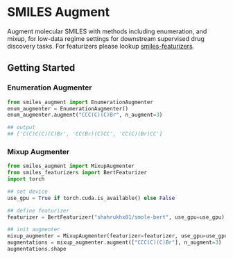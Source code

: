 # SMILES Augment

Augment molecular SMILES with methods including enumeration, and mixup, for low-data regime settings for downstream supervised drug discovery tasks. For featurizers please lookup [smiles-featurizers](https://github.com/MoleculeTransformers/smiles-featurizers).

## Getting Started

### Enumeration Augmenter

```python
from smiles_augment import EnumerationAugmenter
enum_augmenter = EnumerationAugmenter()
enum_augmenter.augment("CCC(C)(C)Br", n_augment=3)

## output
## ['C(C)C(C)(C)Br', 'CC(Br)(C)CC', 'CC(C)(Br)CC']
```

### Mixup Augmenter

```python
from smiles_augment import MixupAugmenter
from smiles_featurizers import BertFeaturizer
import torch

## set device
use_gpu = True if torch.cuda.is_available() else False

## define featurizer
featurizer = BertFeaturizer("shahrukhx01/smole-bert", use_gpu=use_gpu)

## init augmenter
mixup_augmenter = MixupAugmenter(featurizer=featurizer, use_gpu=use_gpu)
augmentations = mixup_augmenter.augment(["CCC(C)(C)Br"], n_augment=3)
augmentations.shape
```
